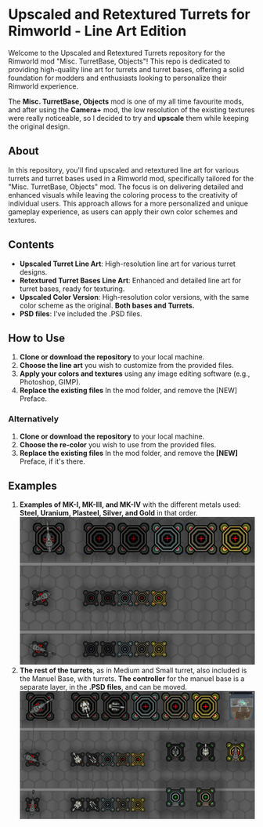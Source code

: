 # Upscaled and Retextured Turrets for Rimworld - Line Art Edition

Welcome to the Upscaled and Retextured Turrets repository for the Rimworld mod "Misc. TurretBase, Objects"! This repo is dedicated to providing high-quality line art for turrets and turret bases, offering a solid foundation for modders and enthusiasts looking to personalize their Rimworld experience.

The **Misc. TurretBase, Objects** mod is one of my all time favourite mods, and after using the **Camera+** mod, the low resolution of the existing textures were really noticeable, so I decided to try and **upscale** them while keeping the original design.

## About
In this repository, you'll find upscaled and retextured line art for various turrets and turret bases used in a Rimworld mod, specifically tailored for the "Misc. TurretBase, Objects" mod. The focus is on delivering detailed and enhanced visuals while leaving the coloring process to the creativity of individual users. This approach allows for a more personalized and unique gameplay experience, as users can apply their own color schemes and textures.

## Contents
- **Upscaled Turret Line Art**: High-resolution line art for various turret designs.
- **Retextured Turret Bases Line Art**: Enhanced and detailed line art for turret bases, ready for texturing.
- **Upscaled Color Version**: High-resolution color versions, with the same color scheme as the original. **Both bases and Turrets.**
- **PSD files**: I've included the .PSD files.

## How to Use
1. **Clone or download the repository** to your local machine.
2. **Choose the line art** you wish to customize from the provided files.
3. **Apply your colors and textures** using any image editing software (e.g., Photoshop, GIMP).
4. **Replace the existing files** In the mod folder, and remove the [NEW] Preface.

### Alternatively 
1. **Clone or download the repository** to your local machine.
2. **Choose the re-color** you wish to use from the provided files.
3. **Replace the existing files** In the mod folder, and remove the **[NEW]** Preface, if it's there.

## Examples
1. **Examples of MK-I, MK-III, and MK-IV** with the different metals used: **Steel, Uranium, Plasteel, Silver, and Gold** in that order.
![alt text](https://github.com/GynderDK/Misc.-TurretBase-Objects---ReTexture/blob/main/Color%20Examples%20-%20With%20Large%20Turret.jpg?raw=true)
2. **The rest of the turrets**, as in Medium and Small turret, also included is the Manuel Base, with turrets.
   **The controller** for the manuel base is a separate layer, in the **.PSD files**, and can be moved.
![alt text](https://github.com/GynderDK/Misc.-TurretBase-Objects---ReTexture/blob/main/20240406024429_1.jpg?raw=true)
